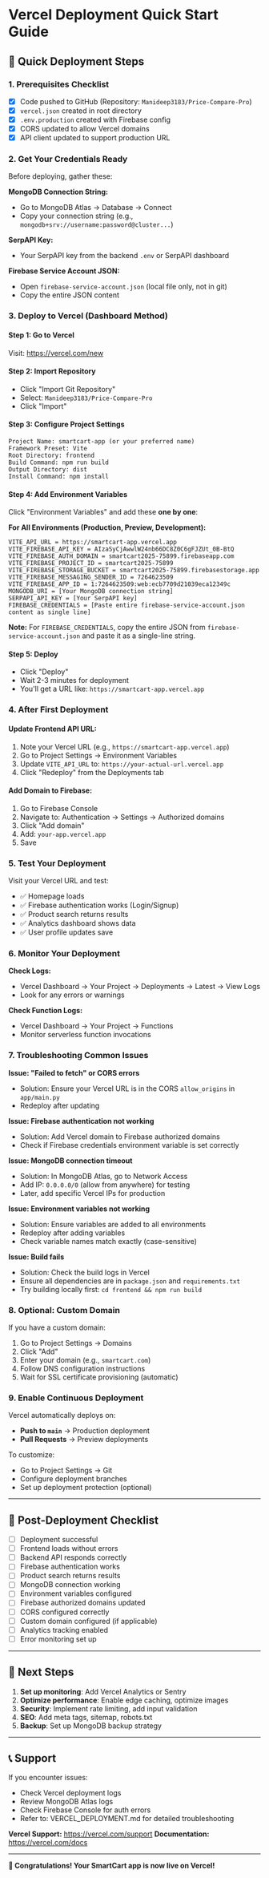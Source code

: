 # Vercel Deployment Quick Start Guide

## 🚀 Quick Deployment Steps

### 1. Prerequisites Checklist
- [x] Code pushed to GitHub (Repository: `Manideep3183/Price-Compare-Pro`)
- [x] `vercel.json` created in root directory
- [x] `.env.production` created with Firebase config
- [x] CORS updated to allow Vercel domains
- [x] API client updated to support production URL

### 2. Get Your Credentials Ready

Before deploying, gather these:

**MongoDB Connection String:**
- Go to MongoDB Atlas → Database → Connect
- Copy your connection string (e.g., `mongodb+srv://username:password@cluster...`)

**SerpAPI Key:**
- Your SerpAPI key from the backend `.env` or SerpAPI dashboard

**Firebase Service Account JSON:**
- Open `firebase-service-account.json` (local file only, not in git)
- Copy the entire JSON content

### 3. Deploy to Vercel (Dashboard Method)

#### Step 1: Go to Vercel
Visit: https://vercel.com/new

#### Step 2: Import Repository
- Click "Import Git Repository"
- Select: `Manideep3183/Price-Compare-Pro`
- Click "Import"

#### Step 3: Configure Project Settings
```
Project Name: smartcart-app (or your preferred name)
Framework Preset: Vite
Root Directory: frontend
Build Command: npm run build
Output Directory: dist
Install Command: npm install
```

#### Step 4: Add Environment Variables

Click "Environment Variables" and add these **one by one**:

**For All Environments (Production, Preview, Development):**

```
VITE_API_URL = https://smartcart-app.vercel.app
VITE_FIREBASE_API_KEY = AIzaSyCjAwwlW24nb66DC8Z0C6gFJZUt_0B-BtQ
VITE_FIREBASE_AUTH_DOMAIN = smartcart2025-75899.firebaseapp.com
VITE_FIREBASE_PROJECT_ID = smartcart2025-75899
VITE_FIREBASE_STORAGE_BUCKET = smartcart2025-75899.firebasestorage.app
VITE_FIREBASE_MESSAGING_SENDER_ID = 7264623509
VITE_FIREBASE_APP_ID = 1:7264623509:web:ecb7709d21039eca12349c
MONGODB_URI = [Your MongoDB connection string]
SERPAPI_API_KEY = [Your SerpAPI key]
FIREBASE_CREDENTIALS = [Paste entire firebase-service-account.json content as single line]
```

**Note:** For `FIREBASE_CREDENTIALS`, copy the entire JSON from `firebase-service-account.json` and paste it as a single-line string.

#### Step 5: Deploy
- Click "Deploy"
- Wait 2-3 minutes for deployment
- You'll get a URL like: `https://smartcart-app.vercel.app`

### 4. After First Deployment

#### Update Frontend API URL:
1. Note your Vercel URL (e.g., `https://smartcart-app.vercel.app`)
2. Go to Project Settings → Environment Variables
3. Update `VITE_API_URL` to: `https://your-actual-url.vercel.app`
4. Click "Redeploy" from the Deployments tab

#### Add Domain to Firebase:
1. Go to Firebase Console
2. Navigate to: Authentication → Settings → Authorized domains
3. Click "Add domain"
4. Add: `your-app.vercel.app`
5. Save

### 5. Test Your Deployment

Visit your Vercel URL and test:
- ✅ Homepage loads
- ✅ Firebase authentication works (Login/Signup)
- ✅ Product search returns results
- ✅ Analytics dashboard shows data
- ✅ User profile updates save

### 6. Monitor Your Deployment

**Check Logs:**
- Vercel Dashboard → Your Project → Deployments → Latest → View Logs
- Look for any errors or warnings

**Check Function Logs:**
- Vercel Dashboard → Your Project → Functions
- Monitor serverless function invocations

### 7. Troubleshooting Common Issues

**Issue: "Failed to fetch" or CORS errors**
- Solution: Ensure your Vercel URL is in the CORS `allow_origins` in `app/main.py`
- Redeploy after updating

**Issue: Firebase authentication not working**
- Solution: Add Vercel domain to Firebase authorized domains
- Check if Firebase credentials environment variable is set correctly

**Issue: MongoDB connection timeout**
- Solution: In MongoDB Atlas, go to Network Access
- Add IP: `0.0.0.0/0` (allow from anywhere) for testing
- Later, add specific Vercel IPs for production

**Issue: Environment variables not working**
- Solution: Ensure variables are added to all environments
- Redeploy after adding variables
- Check variable names match exactly (case-sensitive)

**Issue: Build fails**
- Solution: Check the build logs in Vercel
- Ensure all dependencies are in `package.json` and `requirements.txt`
- Try building locally first: `cd frontend && npm run build`

### 8. Optional: Custom Domain

If you have a custom domain:

1. Go to Project Settings → Domains
2. Click "Add"
3. Enter your domain (e.g., `smartcart.com`)
4. Follow DNS configuration instructions
5. Wait for SSL certificate provisioning (automatic)

### 9. Enable Continuous Deployment

Vercel automatically deploys on:
- **Push to `main`** → Production deployment
- **Pull Requests** → Preview deployments

To customize:
- Go to Project Settings → Git
- Configure deployment branches
- Set up deployment protection (optional)

---

## 📝 Post-Deployment Checklist

- [ ] Deployment successful
- [ ] Frontend loads without errors
- [ ] Backend API responds correctly
- [ ] Firebase authentication works
- [ ] Product search returns results
- [ ] MongoDB connection working
- [ ] Environment variables configured
- [ ] Firebase authorized domains updated
- [ ] CORS configured correctly
- [ ] Custom domain configured (if applicable)
- [ ] Analytics tracking enabled
- [ ] Error monitoring set up

---

## 🎯 Next Steps

1. **Set up monitoring**: Add Vercel Analytics or Sentry
2. **Optimize performance**: Enable edge caching, optimize images
3. **Security**: Implement rate limiting, add input validation
4. **SEO**: Add meta tags, sitemap, robots.txt
5. **Backup**: Set up MongoDB backup strategy

---

## 📞 Support

If you encounter issues:
- Check Vercel deployment logs
- Review MongoDB Atlas logs
- Check Firebase Console for auth errors
- Refer to: VERCEL_DEPLOYMENT.md for detailed troubleshooting

**Vercel Support:** https://vercel.com/support
**Documentation:** https://vercel.com/docs

---

**🎉 Congratulations! Your SmartCart app is now live on Vercel!**
